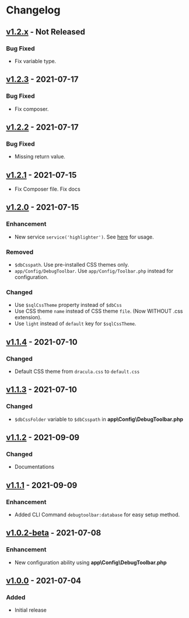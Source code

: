 # Changelog

## [v1.2.x](https://github.com/nfaiz/ci4-debug-toolbar/compare/v1.2.3...v1.2.x) - Not Released

### Bug Fixed
- Fix variable type.

## [v1.2.3](https://github.com/nfaiz/ci4-debug-toolbar/compare/v1.2.2...v1.2.3) - 2021-07-17

### Bug Fixed
- Fix composer.

## [v1.2.2](https://github.com/nfaiz/ci4-debug-toolbar/compare/v1.2.1...v1.2.2) - 2021-07-17

### Bug Fixed
- Missing return value.

## [v1.2.1](https://github.com/nfaiz/ci4-debug-toolbar/compare/v1.2.0...v1.2.1) - 2021-07-15

- Fix Composer file. Fix docs

## [v1.2.0](https://github.com/nfaiz/ci4-debug-toolbar/compare/v1.1.4...v1.2.0) - 2021-07-15

### Enhancement

- New service `service('highlighter')`. See [here](README.md#utilities) for usage.

### Removed

- `$dbCsspath`. Use pre-installed CSS themes only.
- `app/Config/DebugToolbar`. Use `app/Config/Toolbar.php` instead for configuration.

### Changed

- Use `$sqlCssTheme` property instead of `$dbCss`
- Use CSS theme `name` instead of CSS theme `file`. (Now WITHOUT .css extension).
- Use `light` instead of `default` key for `$sqlCssTheme`.


## [v1.1.4](https://github.com/nfaiz/ci4-debug-toolbar/compare/v1.1.3...v1.1.4) - 2021-07-10

### Changed

- Default CSS theme from `dracula.css` to `default.css`


## [v1.1.3](https://github.com/nfaiz/ci4-debug-toolbar/compare/v1.1.2...v1.1.3) - 2021-07-10

### Changed

- `$dbCssFolder` variable to `$dbCsspath` in **app\Config\DebugToolbar.php**


## [v1.1.2](https://github.com/nfaiz/ci4-debug-toolbar/compare/v1.1.1...v1.1.2) - 2021-09-09

### Changed

- Documentations


## [v1.1.1](https://github.com/nfaiz/ci4-debug-toolbar/compare/v1.0.2-beta...v1.1.1) - 2021-09-09

### Enhancement

- Added CLI Command `debugtoolbar:database` for easy setup method.


## [v1.0.2-beta](https://github.com/nfaiz/ci4-debug-toolbar/compare/v1.0.0...v1.0.2-beta) - 2021-07-08

### Enhancement

- New configuration ability using **app\Config\DebugToolbar.php**


## [v1.0.0](https://github.com/nfaiz/ci4-debug-toolbar/releases/tag/v1.0.0) - 2021-07-04

### Added

- Initial release
